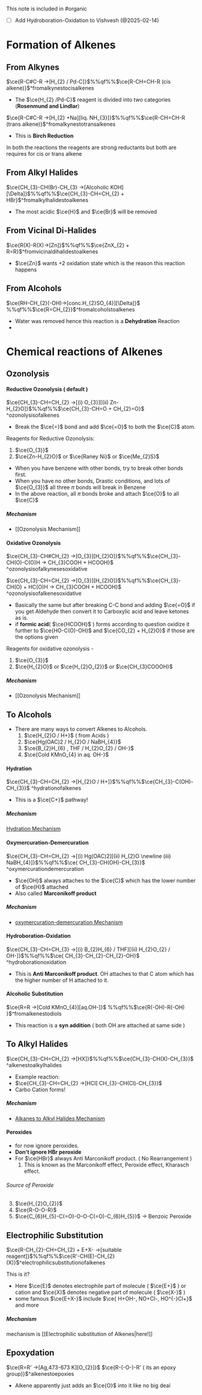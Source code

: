 This note is included in #organic
- [ ] Add Hydroboration-Oxidation to Vishvesh (@2025-02-14)
# Formation of Alkenes

## From Alkynes

$\ce{R-C#C-R ->[H_{2} / Pd-C]}$%%qf%%$\ce{R-CH=CH-R (cis alkene)}$^fromalkynestocisalkenes
- The $\ce{H_{2} /Pd-C}$ reagent is divided into two categories (**Rosenmund and Lindlar**)

$\ce{R-C#C-R ->[H_{2} +Na][liq. NH_{3}]}$%%qf%%$\ce{R-CH=CH-R (trans alkene)}$^fromalkynestotransalkenes
- This is **Birch Reduction**

In both the reactions the reagents are strong reductants but both are requires for cis or trans alkene

## From Alkyl Halides

$\ce{CH_{3}-CH(Br)-CH_{3} ->[Alcoholic KOH][\Delta]}$%%qf%%$\ce{CH_{3}-CH=CH_{2} + HBr}$^fromalkylhalidestoalkenes

- The most acidic $\ce{H}$ and $\ce{Br}$ will be removed

## From Vicinal Di-Halides

$\ce{R(X)-R(X)->[Zn]}$%%qf%%$\ce{ZnX_{2} + R=R}$^fromvicinaldihalidestoalkenes
- $\ce{Zn}$ wants +2 oxidation state which is the reason this reaction happens

## From Alcohols

$\ce{RH-CH_{2}(-OH)->[conc.H_{2}SO_{4}][\Delta]}$ %%qf%%$\ce{R=CH_{2}}$^fromalcoholstoalkenes
- Water was removed hence this reaction is a **Dehydration** Reaction
- 
# Chemical reactions of Alkenes

## Ozonolysis

#### Reductive Ozonolysis ( default )

$\ce{CH_{3}-CH=CH_{2} ->[(i) O_{3}][(ii) Zn-H_{2}O]}$%%qf%%$\ce{CH_{3}-CH=O + CH_{2}=O}$ ^ozonolysisofalkenes
- Break the $\ce{=}$ bond and add $\ce{=O}$ to both the $\ce{C}$ atom.

Reagents for Reductive Ozonolysis:
1. $\ce{O_{3}}$
2. $\ce{Zn-H_{2}O}$ or $\ce{Raney Ni}$ or $\ce{Me_{2}S}$

- When you have benzene with other bonds, try to break other bonds first.
- When you have no other bonds, Drastic conditions, and lots of $\ce{O_{3}}$ all three $\pi$ bonds will break in Benzene
- In the above reaction, all $\pi$ bonds broke and attach $\ce{O}$ to all $\ce{C}$

##### Mechanism
- [[Ozonolysis Mechanism]]

#### Oxidative Ozonolysis
$\ce{CH_{3}-CH#CH_{2} ->[O_{3}][H_{2}O]}$%%qf%%$\ce{CH_{3}-CH(O)-C(O)H -> CH_{3}COOH + HCOOH}$ ^ozonolysisofalkynesesoxidative

$\ce{CH_{3}-CH=CH_{2} ->[O_{3}][H_{2}O]}$%%qf%%$\ce{CH_{3}-CH(O) + HC(O)H -> CH_{3}COOH + HCOOH}$ ^ozonolysisofalkenesoxidative
- Basically the same but after breaking C-C bond and adding $\ce{=O}$ if you get Aldehyde then convert it to Carboxylic acid and leave ketones as is.
- if **formic acid**( $\ce{HCOOH}$ ) forms according to question oxidize it further to $\ce{HO-C(O)-OH}$ and $\ce{CO_{2} + H_{2}O}$ if those are the options given 

Reagents for oxidative ozonolysis -
1. $\ce{O_{3}}$
2. $\ce{H_{2}O}$ or $\ce{H_{2}O_{2}}$ or $\ce{CH_{3}COOOH}$
##### Mechanism
- [[Ozonolysis Mechanism]]
## To Alcohols

- There are many ways to convert Alkenes to Alcohols.
  1. $\ce{H_{2}O / H+}$ ( from Acids )
  2. $\ce{Hg(OAC)2 / H_{2}O / NaBH_{4}}$
  3. $\ce{B_{2}H_{6} , THF / H_{2}O_{2} / OH-}$
  4. $\ce{Cold KMnO_{4} in aq. OH-}$

#### Hydration

$\ce{CH_{3}-CH=CH_{2} ->[H_{2}O / H+]}$%%qf%%$\ce{CH_{3}-C(OH)-CH_{3}}$ ^hydrationofalkenes
- This is a $\ce{C+}$ pathway!
##### Mechanism
[Hydration Mechanism](Hydration%20Mechanism.md)

#### Oxymercuration-Demercuration


$\ce{CH_{3}-CH=CH_{2} ->[(i) Hg(OAC)2][(ii) H_{2}O \newline (iii) NaBH_{4}]}$%%qf%%$\ce{ CH_{3}-CH(OH)-CH_{3}}$ ^oxymercurationdemercuration
- $\ce{OH}$ always attaches to the $\ce{C}$ which has the lower number of $\ce{H}$ attached
- Also called **Marconikoff product**
##### Mechanism
- [oxymercuration-demercuration Mechanism](oxymercuration-demercuration%20Mechanism.md)

#### Hydroboration-Oxidation

$\ce{CH_{3}-CH=CH_{3} ->[(i) B_{2}H_{6} / THF][(ii) H_{2}O_{2} / OH-]}$%%qf%%$\ce{ CH_{3}-CH_{2}-CH_{2}-OH}$ ^hydroborationoxidation

- This is **Anti Marconikoff product**. OH attaches to that C atom which has the higher number of H attached to it.


#### Alcoholic Substitution 

$\ce{R=R ->[Cold KMnO_{4}][aq.OH-]}$ %%qf%%$\ce{R(-OH)-R(-OH) }$^fromalkenestodiols

- This reaction is a **syn addition** ( both OH are attached at same side )
## To Alkyl Halides

$\ce{CH_{3}-CH=CH_{2} ->[HX]}$%%qf%%$\ce{CH_{3}-CH(X)-CH_{3}}$ ^alkenestoalkylhalides

- Example reaction:
- $\ce{CH_{3}-CH=CH_{2} ->[HCl] CH_{3}-CH(Cl)-CH_{3}}$ 
- Carbo Cation forms!
##### Mechanism
- [Alkanes to Alkyl Halides Mechanism](Alkanes%20to%20Alkyl%20Halides%20Mechanism.md)
#### Peroxides
- for now ignore peroxides.
- **Don't ignore HBr peroxide**
- For $\ce{HBr}$ always Anti Marconikoff product. ( No Rearrangement )
  1. This is known as the Marconikoff effect, Peroxide effect, Kharasch effect.
###### Source of Peroxide
3. $\ce{H_{2}O_{2}}$
4. $\ce{R-O-O-R}$
5. $\ce{C_{6}H_{5}-C(=O)-O-O-C(=O)-C_{6}H_{5}}$ -> Benzoic Peroxide

## Electrophilic Substitution

$\ce{R-CH_{2}-CH=CH_{2} + E+X- ->[suitable reagent]}$%%qf%%$\ce{R'-CH(E)-CH_{2}(X)}$^electrophilicsubstitutionofalkenes
 
This is it?
- Here $\ce{E}$ denotes electrophile part of molecule ( $\ce{E+}$ ) or cation and $\ce{X}$ denotes negative part of molecule ( $\ce{X-}$ ) 
- some famous $\ce{E+X-}$ include $\ce{ H+OH-, NO+Cl-, HO^{-}Cl+}$ and more
##### Mechanism
mechanism is [[Electrophilic substitution of Alkenes|here!]] 

## Epoxydation

$\ce{R=R' ->[Ag,473-673 K][O_{2}]}$ $\ce{R-(-O-)-R' ( its an epoxy group)}$^alkenestoepoxies

- Alkene apparently just adds an $\ce{O}$ into it like no big deal

